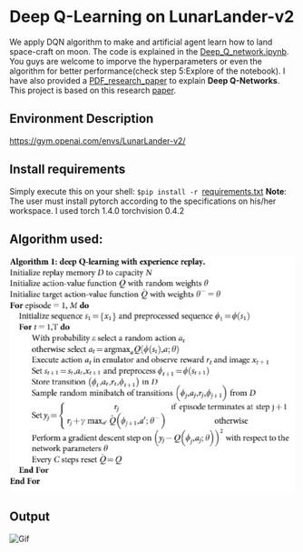 # Deep Q-Learning on LunarLander-v2
We apply DQN algorithm to make and artificial agent learn how to land space-craft on moon. The code is explained in the [Deep_Q_network.ipynb](https://github.com/ShivankYadav/LunarLander-using-DQN/blob/master/Deep_Q_Network.ipynb). You guys are welcome to imporve the hyperparameters or even the algorithm for better performance(check step 5:Explore of the notebook). I have also provided a [PDF_research_paper](https://github.com/ShivankYadav/Q-Learning-on-Blackjack/blob/master/MinorProject.pptx) to explain **Deep Q-Networks**. This project is based on this research [paper](https://www.nature.com/articles/nature14236).

## Environment Description
https://gym.openai.com/envs/LunarLander-v2/

## Install requirements
Simply execute this on your shell: ```$pip install -r ```[requirements.txt](https://github.com/ShivankYadav/LunarLander-using-DQN/blob/master/requirements.txt)
**Note**: The user must install pytorch according to the specifications on his/her workspace. I used 
torch                     1.4.0
torchvision               0.4.2

## Algorithm used:
!["Algorithm_image"](https://github.com/ShivankYadav/LunarLander-using-DQN/blob/master/images/dqn_algo.png)

## Output
![Gif](https://www.google.com/url?sa=i&url=https%3A%2F%2Fjfpettit.svbtle.com%2Frlpack&psig=AOvVaw1qtA8dLRKTzC3T4skt5Jqc&ust=1589713585257000&source=images&cd=vfe&ved=0CAIQjRxqFwoTCLiN896euOkCFQAAAAAdAAAAABAD)
